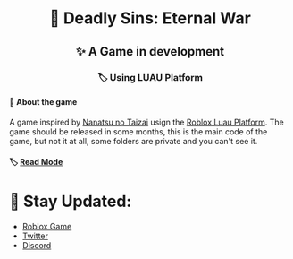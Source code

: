 <h1 align="center">📍 Deadly Sins: Eternal War</h1>
<h2 align="center">✨ A Game in development</h2>
<h3 align="center">🏷️ Using LUAU Platform</h3>

<h4 align="left">📜 About the game</h4>
<text align="left">A game inspired by <a href="https://pt.wikipedia.org/wiki/Nanatsu_no_Taizai">Nanatsu no Taizai</a> usign the <a href="https://create.roblox.com/docs">Roblox Luau Platform</a>. The game should be released in some months, this is the main code of the game, but not it at all, some folders are private and you can't see it.</text>

<h4 align="left">🏷️ <a href="https://discord.gg/eternalwar">Read Mode</a></h4>

# 👋 Stay Updated:
* [Roblox Game](https://www.roblox.com/games/12100085828/Deadly-Sins-Eternal-War)
* [Twitter](https://twitter.com/war84130)
* [Discord](https://discord.gg/eternalwar)
